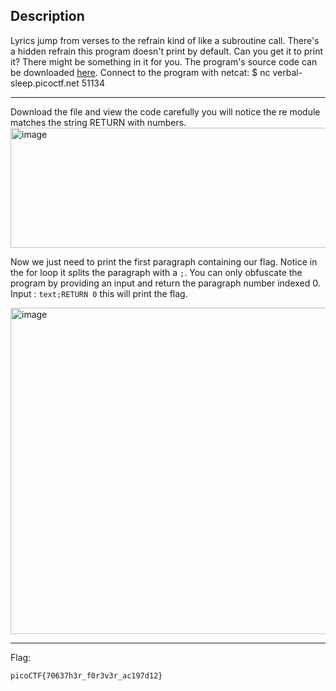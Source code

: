 ## Description
Lyrics jump from verses to the refrain kind of like a subroutine call. There's a hidden refrain this program doesn't print by default. 
Can you get it to print it? There might be something in it for you. 
The program's source code can be downloaded [here](https://challenge-files.picoctf.net/c_verbal_sleep/064d0eba10978d362ad2517e0e6c7d68185078e0b2fca217f8bce134d3180cfc/lyric-reader.py). Connect to the program with netcat: 
$ nc verbal-sleep.picoctf.net 51134

---
Download the file and view the code carefully you will notice the re module matches the string RETURN with numbers.<br>
<img width="559" height="192" alt="image" src="https://github.com/user-attachments/assets/0786a114-9e69-4d0b-b050-cc0395752bab" /><br>

Now we just need to print the first paragraph containing our flag. Notice in the for loop it splits the paragraph with a `;`. You can only obfuscate the program by providing
an input and return the paragraph number indexed 0. Input : `text;RETURN 0` this will print the flag.

<img width="610" height="522" alt="image" src="https://github.com/user-attachments/assets/3ee68f73-6e2d-421a-b72d-94ad74264053" />

---
Flag:
```text
picoCTF{70637h3r_f0r3v3r_ac197d12}
```
